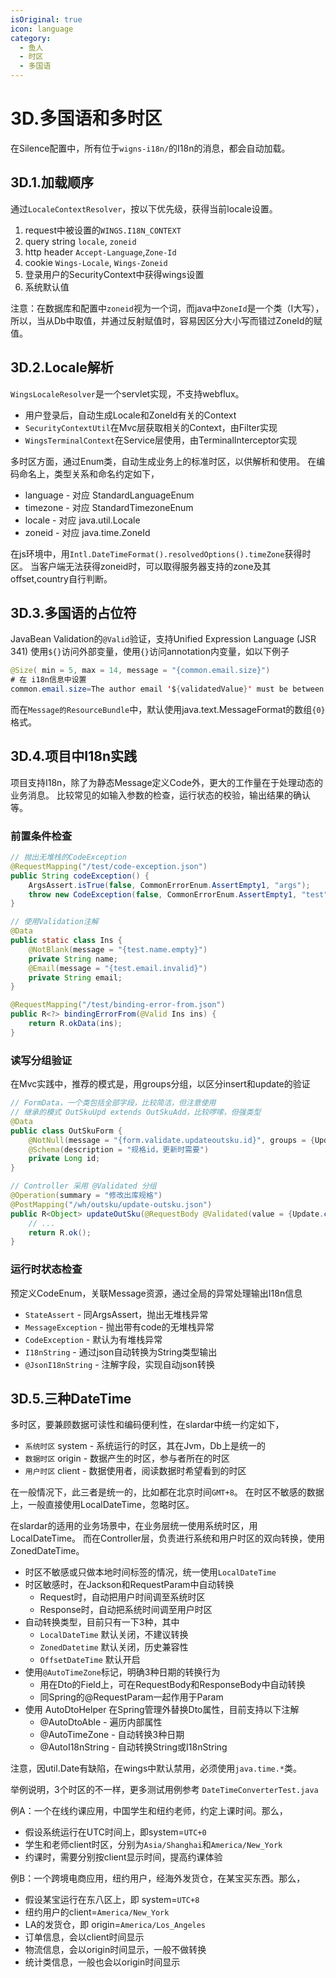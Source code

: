 ```yaml
---
isOriginal: true
icon: language
category:
  - 鱼人
  - 时区
  - 多国语
---
```


# 3D.多国语和多时区

在Silence配置中，所有位于`wigns-i18n/`的I18n的消息，都会自动加载。

## 3D.1.加载顺序

通过`LocaleContextResolver`，按以下优先级，获得当前locale设置。

1. request中被设置的`WINGS.I18N_CONTEXT`
2. query string `locale`, `zoneid`
3. http header `Accept-Language`,`Zone-Id`
4. cookie `Wings-Locale`, `Wings-Zoneid`
5. 登录用户的SecurityContext中获得wings设置
6. 系统默认值

注意：在数据库和配置中`zoneid`视为一个词，而java中`ZoneId`是一个类（I大写），
所以，当从Db中取值，并通过反射赋值时，容易因区分大小写而错过ZoneId的赋值。

## 3D.2.Locale解析

`WingsLocaleResolver`是一个servlet实现，不支持webflux。

* 用户登录后，自动生成Locale和ZoneId有关的Context
* `SecurityContextUtil`在Mvc层获取相关的Context，由Filter实现
* `WingsTerminalContext`在Service层使用，由TerminalInterceptor实现

多时区方面，通过Enum类，自动生成业务上的标准时区，以供解析和使用。
在编码命名上，类型关系和命名约定如下，

* language - 对应 StandardLanguageEnum
* timezone - 对应 StandardTimezoneEnum
* locale - 对应 java.util.Locale
* zoneid - 对应 java.time.ZoneId

在js环境中，用`Intl.DateTimeFormat().resolvedOptions().timeZone`获得时区。
当客户端无法获得zoneid时，可以取得服务器支持的zone及其offset,country自行判断。

## 3D.3.多国语的占位符

JavaBean Validation的`@Valid`验证，支持Unified Expression Language (JSR 341)
使用`${}`访问外部变量，使用`{}`访问annotation内变量，如以下例子

```java
@Size( min = 5, max = 14, message = "{common.email.size}")
# 在 i18n信息中设置
common.email.size=The author email '${validatedValue}' must be between {min} and {max}
```

而在`Message的ResourceBundle`中，默认使用java.text.MessageFormat的数组`{0}`格式。

## 3D.4.项目中I18n实践

项目支持I18n，除了为静态Message定义Code外，更大的工作量在于处理动态的业务消息。
比较常见的如输入参数的检查，运行状态的校验，输出结果的确认等。

### 前置条件检查

```java
// 抛出无堆栈的CodeException
@RequestMapping("/test/code-exception.json")
public String codeException() {
    ArgsAssert.isTrue(false, CommonErrorEnum.AssertEmpty1, "args");
    throw new CodeException(false, CommonErrorEnum.AssertEmpty1, "test");
}

// 使用Validation注解
@Data
public static class Ins {
    @NotBlank(message = "{test.name.empty}")
    private String name;
    @Email(message = "{test.email.invalid}")
    private String email;
}

@RequestMapping("/test/binding-error-from.json")
public R<?> bindingErrorFrom(@Valid Ins ins) {
    return R.okData(ins);
}
```

### 读写分组验证

在Mvc实践中，推荐的模式是，用groups分组，以区分insert和update的验证

```java
// FormData，一个类包括全部字段，比较简洁，但注意使用
// 继承的模式 OutSkuUpd extends OutSkuAdd，比较啰嗦，但强类型
@Data
public class OutSkuForm {
    @NotNull(message = "{form.validate.updateoutsku.id}", groups = {Update.class})
    @Schema(description = "规格id，更新时需要")
    private Long id;
}

// Controller 采用 @Validated 分组
@Operation(summary = "修改出库规格")
@PostMapping("/wh/outsku/update-outsku.json")
public R<Object> updateOutSku(@RequestBody @Validated(value = {Update.class}) OutSkuForm ins) {
    // ...
    return R.ok();
}
```

### 运行时状态检查

预定义CodeEnum，关联Message资源，通过全局的异常处理输出I18n信息

* `StateAssert` - 同ArgsAssert，抛出无堆栈异常
* `MessageException` - 抛出带有code的无堆栈异常
* `CodeException` - 默认为有堆栈异常
* `I18nString` - 通过json自动转换为String类型输出
* `@JsonI18nString` - 注解字段，实现自动json转换

## 3D.5.三种DateTime

多时区，要兼顾数据可读性和编码便利性，在slardar中统一约定如下，

* `系统时区` system - 系统运行的时区，其在Jvm，Db上是统一的
* `数据时区` origin - 数据产生的时区，参与者所在的时区
* `用户时区` client - 数据使用者，阅读数据时希望看到的时区

在一般情况下，此三者是统一的，比如都在北京时间`GMT+8`。
在时区不敏感的数据上，一般直接使用LocalDateTime，忽略时区。

在slardar的适用的业务场景中，在业务层统一使用系统时区，用LocalDateTime。
而在Controller层，负责进行系统和用户时区的双向转换，使用ZonedDateTime。

* 时区不敏感或只做本地时间标签的情况，统一使用`LocalDateTime`
* 时区敏感时，在Jackson和RequestParam中自动转换
  - Request时，自动把用户时间调至系统时区
  - Response时，自动把系统时间调至用户时区
* 自动转换类型，目前只有一下3种，其中
  - `LocalDateTime` 默认关闭，不建议转换
  - `ZonedDatetime` 默认关闭，历史兼容性
  - `OffsetDateTime` 默认开启
* 使用`@AutoTimeZone`标记，明确3种日期的转换行为
  - 用在Dto的Field上，可在RequestBody和ResponseBody中自动转换
  - 同Spring的@RequestParam一起作用于Param
* 使用 AutoDtoHelper 在Spring管理外替换Dto属性，目前支持以下注解
  - @AutoDtoAble - 遍历内部属性
  - @AutoTimeZone - 自动转换3种日期
  - @AutoI18nString - 自动转换String或I18nString

注意，因util.Date有缺陷，在wings中默认禁用，必须使用`java.time.*`类。

举例说明，3个时区的不一样，更多测试用例参考 `DateTimeConverterTest.java`

例A：一个在线约课应用，中国学生和纽约老师，约定上课时间。那么，

* 假设系统运行在UTC时间上，即system=`UTC+0`
* 学生和老师client时区，分别为`Asia/Shanghai`和`America/New_York`
* 约课时，需要分别按client显示时间，提高约课体验

例B：一个跨境电商应用，纽约用户，经海外发货仓，在某宝买东西。那么，

* 假设某宝运行在东八区上，即 system=`UTC+8`
* 纽约用户的client=`America/New_York`
* LA的发货仓，即 origin=`America/Los_Angeles`
* 订单信息，会以client时间显示
* 物流信息，会以origin时间显示，一般不做转换
* 统计类信息，一般也会以origin时间显示

